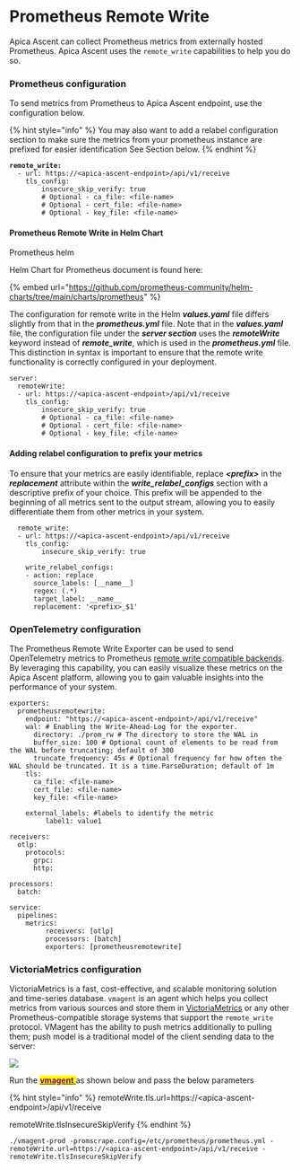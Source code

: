 # Prometheus Remote Write

Apica Ascent can collect Prometheus metrics from externally hosted Prometheus. Apica Ascent uses the `remote_write` capabilities to help you do so.

### **Prometheus configuration**

To send metrics from Prometheus to Apica Ascent endpoint, use the configuration below.&#x20;

{% hint style="info" %}
You may also want to add a relabel configuration section to make sure the metrics from your prometheus instance are prefixed for easier identification See Section below.
{% endhint %}

<pre><code><strong>remote_write:
</strong>  - url: https://&#x3C;apica-ascent-endpoint>/api/v1/receive
    tls_config:
        insecure_skip_verify: true
        # Optional - ca_file: &#x3C;file-name>
        # Optional - cert_file: &#x3C;file-name>
        # Optional - key_file: &#x3C;file-name>
</code></pre>

#### Prometheus Remote Write in Helm Chart

Prometheus helm&#x20;

Helm Chart for Prometheus document is found here:&#x20;

{% embed url="https://github.com/prometheus-community/helm-charts/tree/main/charts/prometheus" %}

The configuration for remote write in the Helm _**values.yaml**_ file differs slightly from that in the _**prometheus.yml**_ file. Note that in the _**values.yaml**_ file, the configuration file under the _**server section**_ uses the _**remoteWrite**_ keyword instead of _**remote\_write**_, which is used in the _**prometheus.yml**_ file. This distinction in syntax is important to ensure that the remote write functionality is correctly configured in your deployment.

```
server:
  remoteWrite:
  - url: https://<apica-ascent-endpoint>/api/v1/receive
    tls_config:
        insecure_skip_verify: true
        # Optional - ca_file: <file-name>
        # Optional - cert_file: <file-name>
        # Optional - key_file: <file-name>
```

#### Adding relabel configuration to prefix your metrics

To ensure that your metrics are easily identifiable, replace _**\<prefix>**_ in the _**replacement**_ attribute within the _**write\_relabel\_configs**_ section with a descriptive prefix of your choice. This prefix will be appended to the beginning of all metrics sent to the output stream, allowing you to easily differentiate them from other metrics in your system.

```
  remote_write:
  - url: https://<apica-ascent-endpoint>/api/v1/receive
    tls_config:
        insecure_skip_verify: true

    write_relabel_configs:
    - action: replace
      source_labels: [__name__]
      regex: (.*)
      target_label: __name__
      replacement: '<prefix>_$1'
```

### **OpenTelemetry configuration**

The Prometheus Remote Write Exporter can be used to send OpenTelemetry metrics to Prometheus [remote write compatible backends](https://prometheus.io/docs/operating/integrations/). By leveraging this capability, you can easily visualize these metrics on the Apica Ascent platform, allowing you to gain valuable insights into the performance of your system.

```
exporters:
  prometheusremotewrite:
    endpoint: "https://<apica-ascent-endpoint>/api/v1/receive"
    wal: # Enabling the Write-Ahead-Log for the exporter.
      directory: ./prom_rw # The directory to store the WAL in
      buffer_size: 100 # Optional count of elements to be read from the WAL before truncating; default of 300
      truncate_frequency: 45s # Optional frequency for how often the WAL should be truncated. It is a time.ParseDuration; default of 1m
    tls: 
      ca_file: <file-name>
      cert_file: <file-name>
      key_file: <file-name>

    external_labels: #labels to identify the metric
         label1: value1

receivers:
  otlp:
    protocols:
      grpc:
      http:

processors:
  batch:

service:
  pipelines:
    metrics:
         receivers: [otlp]
         processors: [batch]
         exporters: [prometheusremotewrite]
```



### **VictoriaMetrics configuration**

VictoriaMetrics is a fast, cost-effective, and scalable monitoring solution and time-series database. `vmagent` is an agent which helps you collect metrics from various sources and store them in [VictoriaMetrics](https://github.com/VictoriaMetrics/VictoriaMetrics) or any other Prometheus-compatible storage systems that support the `remote_write` protocol. VMagent has the ability to push metrics additionally to pulling them; push model is a traditional model of the client sending data to the server:

![](https://docs.victoriametrics.com/keyConcepts\_push\_model.png)

Run the [<mark style="color:blue;"><mark style="color:purple;">**vmagent**<mark style="color:purple;"></mark> ](https://docs.victoriametrics.com/vmagent.html#quick-start)as shown below and pass the below parameters

{% hint style="info" %}
&#x20;remoteWrite.tls.url=https://\<apica-ascent-endpoint>/api/v1/receive

remoteWrite.tlsInsecureSkipVerify
{% endhint %}

```
./vmagent-prod -promscrape.config=/etc/prometheus/prometheus.yml -remoteWrite.url=https://<apica-ascent-endpoint>/api/v1/receive -remoteWrite.tlsInsecureSkipVerify
```
